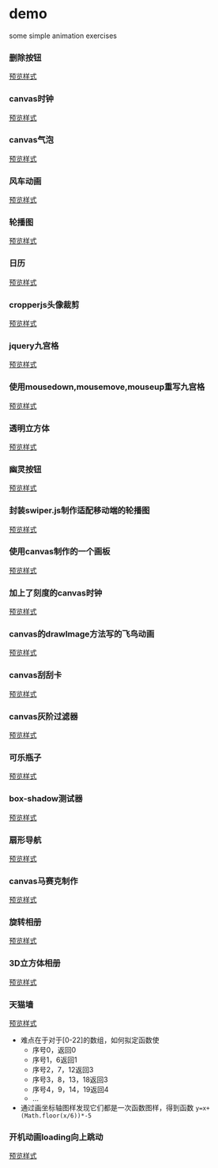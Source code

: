 <!--
 * @Author: donglei
 * @Date: 2021-04-22 20:17:17
 * @LastEditors: donglei 1220320280@qq.com
 * @LastEditTime: 2023-03-24 18:49:54
 * @Description: file content
 * @FilePath: \demo\README.md
-->
# demo
some simple animation exercises


### 删除按钮
[预览样式](https://donglei96.github.io/demo/删除按钮.html)

### canvas时钟
[预览样式](https://donglei96.github.io/demo/canvas时钟.html)

### canvas气泡
[预览样式](https://donglei96.github.io/demo/气泡.html)

### 风车动画

[预览样式](https://donglei96.github.io/demo/js控制的风车动画.html)

### 轮播图

[预览样式](https://donglei96.github.io/demo/轮播图.html)

### 日历

[预览样式](https://donglei96.github.io/demo/日历.html)

### cropperjs头像裁剪

[预览样式](https://donglei96.github.io/demo/cropperjs写的头像裁剪/views/index.html)

### jquery九宫格

[预览样式](https://donglei96.github.io/demo/jquery九宫格，允许随意交换位置/index.html)

### 使用mousedown,mousemove,mouseup重写九宫格

[预览样式](https://donglei96.github.io/demo/使用mousedown，mousemove，mouseup模拟拖拽.html)

### 透明立方体

[预览样式](https://donglei96.github.io/demo/透明立方体.html)

### 幽灵按钮

[预览样式](https://donglei96.github.io/demo/幽灵按钮.html)

### 封装swiper.js制作适配移动端的轮播图
[预览样式](https://donglei96.github.io/demo/轮播图swiper.js的封装/index.html)

### 使用canvas制作的一个画板
[预览样式](https://donglei96.github.io/demo/canvas画板.html)

### 加上了刻度的canvas时钟
[预览样式](https://donglei96.github.io/demo/加上了刻度的canvas时钟.html)

### canvas的drawImage方法写的飞鸟动画
[预览样式](https://donglei96.github.io/demo/canvas飞鸟.html)

### canvas刮刮卡
[预览样式](https://donglei96.github.io/demo/canvas刮刮卡.html)

### canvas灰阶过滤器
[预览样式](https://donglei96.github.io/demo/canvas灰阶过滤器.html)

### 可乐瓶子
[预览样式](https://donglei96.github.io/demo/可乐瓶子.html)

### box-shadow测试器
[预览样式](https://donglei96.github.io/demo/box-shadow测试器.html)

### 扇形导航
[预览样式](https://donglei96.github.io/demo/扇形导航.html)

### canvas马赛克制作
[预览样式](https://donglei96.github.io/demo/canvas马赛克制作.html)

### 旋转相册
[预览样式](https://donglei96.github.io/demo/旋转相册.html)

### 3D立方体相册
[预览样式](https://donglei96.github.io/demo/3D立方体相册.html)

### 天猫墙
[预览样式](https://donglei96.github.io/demo/天猫墙.html)
- 难点在于对于[0-22]的数组，如何拟定函数使
  - 序号0，返回0
  - 序号1，6返回1
  - 序号2，7，12返回3
  - 序号3，8，13，18返回3
  - 序号4，9，14，19返回4
  - ...
- 通过画坐标轴图样发现它们都是一次函数图样，得到函数 `y=x+(Math.floor(x/6))*-5`

### 开机动画loading向上跳动
[预览样式](https://donglei96.github.io/demo/开机动画loading向上跳动.html)